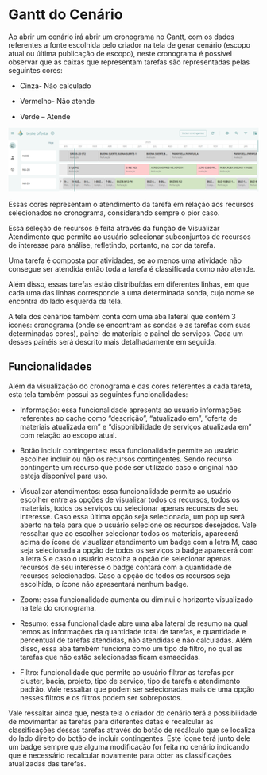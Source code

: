 # Gantt do Cenário

Ao abrir um cenário irá abrir um cronograma no Gantt, com os dados referentes a fonte escolhida pelo criador na tela de gerar cenário (escopo atual ou última publicação de escopo), neste cronograma é possível observar que as caixas que representam tarefas são representadas pelas seguintes cores:

- Cinza- Não calculado

- Vermelho- Não atende

- Verde – Atende 

![alt text](image-4.png)

Essas cores representam o atendimento da tarefa em relação aos recursos selecionados no cronograma, considerando sempre o pior caso. 

Essa seleção de recursos é feita através da função de Visualizar Atendimento que permite ao usuário selecionar subconjuntos de recursos de interesse para análise, refletindo, portanto, na cor da tarefa.

Uma tarefa é composta por atividades, se ao menos uma atividade não consegue ser atendida então toda a tarefa é classificada como não atende.

Além disso, essas tarefas estão distribuídas em diferentes linhas, em que cada uma das linhas corresponde a uma determinada sonda, cujo nome se encontra do lado esquerda da tela.

A tela dos cenários também conta com uma aba lateral que contém 3 ícones: cronograma (onde se encontram as sondas e as tarefas com suas determinadas cores), painel de materiais e painel de serviços. Cada um desses painéis será descrito mais detalhadamente em seguida.

## Funcionalidades

Além da visualização do cronograma e das cores referentes a cada tarefa, esta tela também possui as seguintes funcionalidades:

- Informação: essa funcionalidade apresenta ao usuário informações referentes ao cache como “descrição”, “atualizado em”, “oferta de materiais atualizada em” e “disponibilidade de serviços atualizada em” com relação ao escopo atual.

- Botão incluir contingentes: essa funcionalidade permite ao usuário escolher incluir ou não os recursos contingentes. Sendo recurso contingente um recurso que pode ser utilizado caso o original não esteja disponível para uso.

- Visualizar atendimentos:  essa funcionalidade permite ao usuário escolher entre as opções de visualizar todos os recursos, todos os materiais, todos os serviços ou selecionar apenas recursos de seu interesse. Caso essa última opção seja selecionada, um pop up será aberto na tela para que o usuário selecione os recursos desejados. Vale ressaltar que ao escolher selecionar todos os materiais, aparecerá acima do ícone de visualizar atendimento um badge com a letra M, caso seja selecionada a opção de todos os serviços o badge aparecerá com a letra S e caso o usuário escolha a opção de selecionar apenas recursos de seu interesse o badge contará com a quantidade de recursos selecionados. Caso a opção de todos os recursos seja escolhida, o ícone não apresentará nenhum badge.

- Zoom:  essa funcionalidade aumenta ou diminui o horizonte visualizado na tela do cronograma.

- Resumo: essa funcionalidade abre uma aba lateral de resumo na qual temos as informações da quantidade total de tarefas, e quantidade e percentual de tarefas atendidas, não atendidas e não calculadas. Além disso, essa aba também funciona como um tipo de filtro, no qual as tarefas que não estão selecionadas ficam esmaecidas.

- Filtro: funcionalidade que permite ao usuário filtrar as tarefas por cluster, bacia, projeto, tipo de serviço, tipo de tarefa e atendimento padrão. Vale ressaltar que podem ser selecionadas mais de uma opção nesses filtros e os filtros podem ser sobrepostos.

Vale ressaltar ainda que, nesta tela o criador do cenário terá a possibilidade de movimentar as tarefas para diferentes datas e recalcular as classificações dessas tarefas através do botão de recálculo que se localiza do lado direito do botão de incluir contingentes. Este ícone terá junto dele um badge sempre que alguma modificação for feita no cenário indicando que é necessário recalcular novamente para obter as classificações atualizadas das tarefas.